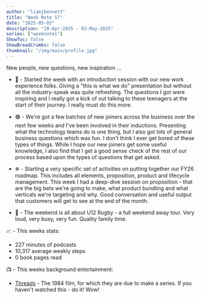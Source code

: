 ```yaml
---
author: "liamjbennett"
title: "Week Note 57"
date: "2025-05-03"
description: "28-Apr-2025 - 02-May-2025"
series: ["weeknotes"]
ShowToc: false
ShowBreadCrumbs: false
thumbnail: "/img/main/profile.jpg"
---
```


New people, new questions, new inspiration ...
<p/>

* 🚸 - Started the week with an introduction session with our new work experience folks. Giving a "this is what we do" presentation but without all the industry-speak was quite refreshing. The questions I got were inspiring and I really got a kick of out talking to these teenagers at the start of their journey. I really must do this more.
<p/>

* 🟢 - We're got a few batches of new joiners across the business over the next few weeks and I've been involved in their inductions. Presenting what the technology teams do is one thing, but I also got lots of general business questions which was fun. I don't think I ever get bored of these types of things. While I hope our new joiners get some useful knowledge, I also find that I get a good sense check of the rest of our process based upon the types of questions that get asked.
<p/>

* ⛯ - Starting a very specific set of activities on putting together our FY26 roadmap. This includes all elements, proposition, product and lifecycle management. This week I had a deep-dive session on proposition - that are the big bets we're going to make, what product bundling and what verticals we're targeting and why. Good conversation and useful output that customers will get to see at the end of the month.
<p/>

* 🏉 - The weekend is all about U12 Rugby - a full weekend away tour. Very loud, very busy, very fun. Quality family time.
<p/>

📈 - This weeks stats:
* 227 minutes of podcasts
* 10,317 average weekly steps
* 0 book pages read
<p/>

📺 - This weeks background entertainment:
* [Threads](https://www.imdb.com/title/tt0090163/) - The 1984 film, for which they are due to make a series. If you haven't watched this - do it! Wow!
